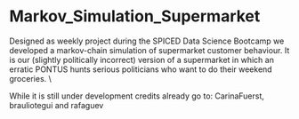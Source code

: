 # Markov_Simulation_Supermarket

Designed as weekly project during the SPICED Data Science Bootcamp we developed a markov-chain simulation of supermarket customer behaviour. It is our (slightly politically incorrect) version of a supermarket in which an erratic PONTUS hunts serious politicians who want to do their weekend groceries. \

While it is still under development credits already go to: CarinaFuerst, brauliotegui and rafaguev
